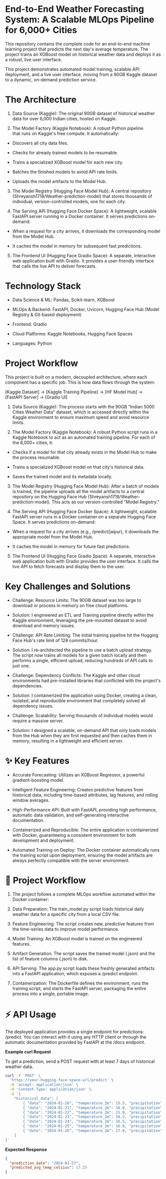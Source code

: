
# End-to-End Weather Forecasting System: A Scalable MLOps Pipeline for 6,000+ Cities

This repository contains the complete code for an end-to-end machine learning project that predicts the next day's average temperature. The project trains an XGBoost model on historical weather data and deploys it as a robust, live user interface.

This project demonstrates automated model training, scalable API deployment, and a live user interface, moving from a 90GB Kaggle dataset to a dynamic, on-demand prediction service.

# The Architecture

 1. Data Source (Kaggle): The original 90GB dataset of historical 
 weather data for over 6,000 Indian cities, hosted on Kaggle.

 2. The Model Factory (Kaggle Notebook): A robust Python pipeline  
 that runs on Kaggle's free compute. It automatically:

   - Discovers all city data files.

   - Checks for already trained models to be resumable.

   - Trains a specialized XGBoost model for each new city.

   - Batches the finished models to avoid API rate limits.

   - Uploads the model artifacts to the Model Hub.

3. The Model Registry (Hugging Face Model Hub): A central repository (Shreyansh1718/Weather-prediction-model) that stores thousands of individual, version-controlled models, one for each city.

4. The Serving API (Hugging Face Docker Space): A lightweight, scalable FastAPI server running in a Docker container. It serves predictions on-demand:

- When a request for a city arrives, it downloads the corresponding model from the Model Hub.

- It caches the model in memory for subsequent fast predictions.

5. The Frontend UI (Hugging Face Gradio Space): A separate, interactive web application built with Gradio. It provides a user-friendly interface that calls the live API to deliver forecasts.

# Technology Stack 

- Data Science & ML: Pandas, Scikit-learn, XGBoost

- MLOps & Backend: FastAPI, Docker, Uvicorn, Hugging Face Hub 
  (Model Registry & Git-based deployment)

- Frontend: Gradio

- Cloud Platforms: Kaggle Notebooks, Hugging Face Spaces

- Languages: Python

# Project Workflow
This project is built on a modern, decoupled architecture, where each component has a specific job. This is how data flows through the system:

[Kaggle Dataset] -> [Kaggle Training Pipeline] -> [HF Model Hub] -> [FastAPI Server] -> [Gradio UI]

1. Data Source (Kaggle): The process starts with the 90GB "Indian 5000 Cities Weather Data" dataset, which is accessed directly within the Kaggle environment to ensure maximum speed and avoid resource limits.

2. The Model Factory (Kaggle Notebook): A robust Python script runs in a Kaggle Notebook to act as an automated training pipeline. For each of the 6,000+ cities, it:

- Checks if a model for that city already exists in the Model Hub to make the process resumable.

- Trains a specialized XGBoost model on that city's historical data.

- Saves the trained model and its metadata locally.

3. The Model Registry (Hugging Face Model Hub): After a batch of models is trained, the pipeline uploads all the model artifacts to a central repository on the Hugging Face Hub (Shreyansh1718/Weather-prediction-model). This acts as our version-controlled "Model Registry."

4. The Serving API (Hugging Face Docker Space): A lightweight, scalable FastAPI server runs in a Docker container on a separate Hugging Face Space. It serves predictions on-demand:

- When a request for a city arrives (e.g., /predict/jaipur), it downloads the appropriate model from the Model Hub.

- It caches the model in memory for future fast predictions.

5. The Frontend UI (Hugging Face Gradio Space): A separate, interactive web application built with Gradio provides the user interface. It calls the live API to fetch forecasts and display them to the user.
  

# Key Challenges and Solutions
  
- Challenge: Resource Limits: The 90GB dataset was too large to download or process in memory on free cloud platforms.

 - Solution: I engineered an ETL and Training pipeline directly within the Kaggle environment, leveraging the pre-mounted dataset to avoid download and memory issues.

 - Challenge: API Rate Limiting: The initial training pipeline hit the Hugging Face Hub's rate limit of 128 commits/hour.

 - Solution: I re-architected the pipeline to use a batch upload strategy. The script now trains all models for a given batch locally and then performs a single, efficient upload, reducing hundreds of API calls               to just one.

- Challenge: Dependency Conflicts: The Kaggle and other cloud environments had pre-installed libraries that conflicted with the project's dependencies.

- Solution: I containerized the application using Docker, creating a clean, isolated, and reproducible environment that completely solved all dependency issues.

- Challenge: Scalability: Serving thousands of individual models would require a massive server.

- Solution: I designed a scalable, on-demand API that only loads models from the Hub when they are first requested and then caches them in memory, resulting in a lightweight and efficient server.



# ✨ Key Features

- Accurate Forecasting: Utilizes an XGBoost Regressor, a powerful gradient-boosting model.

- Intelligent Feature Engineering: Creates predictive features from historical data, including time-based attributes, lag features, and rolling window averages.

- High-Performance API: Built with FastAPI, providing high performance, automatic data validation, and self-generating interactive documentation.

- Containerized and Reproducible: The entire application is containerized with Docker, guaranteeing a consistent environment for both development and deployment.

- Automated Training on Deploy: The Docker container automatically runs the training script upon deployment, ensuring the model artifacts are always perfectly compatible with the server environment.


# 🔄 Project Workflow

1. The project follows a complete MLOps workflow automated within the Docker container:

2. Data Preparation: The train_model.py script loads historical daily weather data for a specific city from a local CSV file.

3. Feature Engineering: The script creates new, predictive features from the time-series data to improve model performance.

4. Model Training: An XGBoost model is trained on the engineered features.

5. Artifact Generation: The script saves the trained model (.json) and the list of feature columns (.json) to disk.

6. API Serving: The app.py script loads these freshly generated artifacts into a FastAPI application, which exposes a /predict endpoint.

7. Containerization: The Dockerfile defines the environment, runs the training script, and starts the FastAPI server, packaging the entire process into a single, portable image.

# ⚡ API Usage
The deployed application provides a single endpoint for predictions: /predict. You can interact with it using any HTTP client or through the automatic documentation provided by FastAPI at the /docs endpoint.

**Example curl Request**

To get a prediction, send a POST request with at least 7 days of historical weather data.


```bash
curl -X 'POST' \
  'https://your-hugging-face-space-url/predict' \
  -H 'accept: application/json' \
  -H 'Content-Type: application/json' \
  -d '{
    "historical_data": [
        { "date": "2024-01-20", "temperature_2m": 15.5, "precipitation": 0.1, "month": 1, "day_of_year": 20, "day_of_week": 5, "year": 2024 },
        { "date": "2024-01-21", "temperature_2m": 16.0, "precipitation": 0.0, "month": 1, "day_of_year": 21, "day_of_week": 6, "year": 2024 },
        { "date": "2024-01-22", "temperature_2m": 15.8, "precipitation": 0.0, "month": 1, "day_of_year": 22, "day_of_week": 0, "year": 2024 },
        { "date": "2024-01-23", "temperature_2m": 16.2, "precipitation": 0.0, "month": 1, "day_of_year": 23, "day_of_week": 1, "year": 2024 },
        { "date": "2024-01-24", "temperature_2m": 16.5, "precipitation": 0.0, "month": 1, "day_of_year": 24, "day_of_week": 2, "year": 2024 },
        { "date": "2024-01-25", "temperature_2m": 16.8, "precipitation": 0.0, "month": 1, "day_of_year": 25, "day_of_week": 3, "year": 2024 },
        { "date": "2024-01-26", "temperature_2m": 17.0, "precipitation": 0.0, "month": 1, "day_of_year": 26, "day_of_week": 4, "year": 2024 }
    ]
}'

```
**Expected Response**
``` json
{
  "prediction_date": "2024-01-27",
  "predicted_avg_temp_celsius": 17.25
}
```
